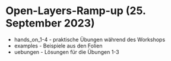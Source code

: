 # Open-Layers-Ramp-up (25. September 2023)

- hands_on_1-4 - praktische Übungen während des Workshops
- examples - Beispiele aus den Folien
- uebungen - Lösungen für die Übungen 1-3
